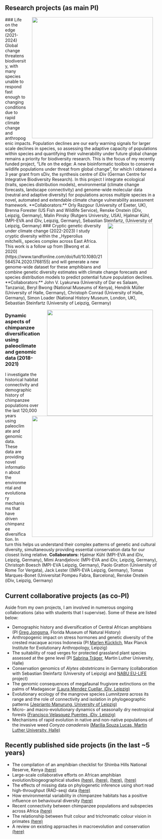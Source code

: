 ## Research projects (as main PI)
<img style="padding: 0 15px; float: right;" src="https://cd-barratt.github.io/LOE.jpeg"  align="right" width="400">
### Life on the edge (2021-2024)
Global change threatens biodiversity, with many species unable to respond fast enough to changing conditions due to rapid climate change and anthropogenic impacts. Population declines are our early warning signals for larger scale declines in species, so assessing the adaptive capacity of populations within species and quantifying their vulnerability under future global change remains a priority for biodiversity research. This is the focus of my recently funded project, “Life on the edge: A new bioinformatic toolbox to conserve wildlife populations under threat from global change”, for which I obtained a 3 year grant from sDiv, the synthesis centre of iDiv (German Centre for Integrative Biodiversity Research). In this project I integrate ecological (traits, species distribution models), environmental (climate change forecasts, landscape connectivity) and genome-wide molecular data (neutral and adaptive diversity) for populations across multiple species in a novel, automated and extendable climate change vulnerability assessment framework. 
**Collaborators:** Orly Razgour (University of Exeter, UK), Brenna Forester (US Fish and Wildlife Service), Renske Onstein (iDiv, Leipzig, Germany), Malin Pinsky (Rutgers University, USA), Hjalmar Kühl, (MPI-EVA and iDiv, Leipzig, Germany), Sebastian Steinfartz, (University of Leipzig, Germany)

<img style="padding: 0 15px; float: right;" src="https://cd-barratt.github.io/H. mitchelli_Kibasira.jpeg"  align="right" width="150">
### Cryptic genetic diversity under climate change (2022-2023)
I study cryptic diversity within the _Hyperolius mitchelli_ species complex across East Africa. 
This work is a follow up from [Bwong et al. 2020](https://www.tandfonline.com/doi/full/10.1080/21564574.2020.1768155) and will generate a new genome-wide dataset for these amphibians and combine genetic diversity estimates with climate change forecasts and species distribution models to predict potential future population declines.
**Collaborators:** John V. Lyakurwa (University of Dar es Salaam, Tanzania), Beryl Bwong (National Museums of Kenya), Hendrik Müller (University of Halle, Germany), Christoph Conrad (University of Halle, Germany), Simon Loader (National History Museum, London, UK), Sebastian Steinfartz (University of Leipzig, Germany)

<img style="padding: 0 15px; float: right;" src="https://cd-barratt.github.io/Dynamic_aspects.jpeg"  align="right" width="350"><img style="padding: 0 15px; float: right;" src="https://cd-barratt.github.io/PanAf.jpeg"  align="right" width="400">
### Dynamic aspects of chimpanzee diversification using paleoclimate and genomic data (2018-2021)
I investigate the historical habitat connectivity and demographic history of chimpanzee populations over the last 120,000 years using paleoclimate and genomic data. These data are providing novel information about the environmental and evolutionary mechanisms that have driven chimpanzee diversification. In turn this helps us understand their complex patterns of genetic and cultural diversity, simultaneously providing essential conservation data for our closest living relative.
**Collaborators:** Hjalmar Kühl (MPI-EVA and iDiv, Leipzig, Germany), Mimi Arandjelovic (MPI-EVA and iDiv, Leipzig, Germany), Christoph Boesch (MPI-EVA Leipzig, Germany), Paolo Gratton (University of Rome Tor Vergata), Jack Lester ((MPI-EVA Leipzig, Germany), Tomas Marques-Bonet (Universitat Pompeu Fabra, Barcelona), Renske Onstein (iDiv, Leipzig, Germany)


## Current collaborative projects (as co-PI)
Aside from my own projects, I am involved in numerous ongoing collaborations (also with students that I supervise). Some of these are listed below:

* Demographic history and diversification of Central African amphbians (PI [Greg Jongsma](https://gregjongsma.weebly.com/), Florida Museum of Natural History)
* Anthropogenic impact on stress hormones and genetic diversity of the crested macaque across Indonesia (PI [Marlen Kücklich](https://www.eva.mpg.de/pbe/people/marlen-kuecklich/), Max Planck Institute for Evolutionary Anthropology, Leipzig)
* The suitability of road verges for protected grassland plant species assessed at the gene level (PI [Sabrina Träger](https://www.botanik.uni-halle.de/pflanzenoekologie/sabrina_traeger/), Martin Luther University, Halle)
* Conservation genomics of _Alytes obstetricans_ in Germany (collaboration with Sebastian Steinfartz (University of Leipzig) and [NABU EU-LIFE](https://niedersachsen.nabu.de/tiere-und-pflanzen/aktionen-und-projekte/life-bovar/index.html) project)
* The genomic consequences of megafaunal frugivore extinctions on the palms of Madagascar [(Laura Mendez Cuellar, iDiv, Leipzig)](https://www.idiv.de/en/profile/1062.html)
* Evolutionary ecology of the mangrove species _Lumnitzera_ across its range and the role of connectivity and isolation in phylogeographic patterns [(Jeprianto Manurung, University of Leipzig)](https://www.researchgate.net/profile/Jeprianto-Manurung)
* Micro- and macro-evolutionary dynamics of seasonally dry neotropical forests [(Francisco Velasquez Puentes, iDiv, Leipzig)](https://www.idiv.de/en/profile/1148.html)
* Mechanisms of rapid evolution in native and non-native populations of the invasive weed _Conyza canadensis_ [(Marilia Souza Lucas, Martin Luther University, Halle)](https://mariliasouza20.wixsite.com/marilia)

## Recently published side projects (in the last ~5 years)
* The compilation of an amphibian checklist for Shimba Hills National Reserve, Kenya [(here)](https://www.ajol.info/index.php/jeanh/article/view/162372)
* Large-scale collaborative efforts on African amphibian evolution/biogeographical studies [(here)](https://www.sciencedirect.com/science/article/pii/S1055790316302433), [(here)](https://www.sciencedirect.com/science/article/abs/pii/S1055790317303147), [(here)](https://academic.oup.com/sysbio/article/68/6/859/5477408?login=true), [(here)](https://www.sciencedirect.com/science/article/abs/pii/S1055790316303451)
* The effects of missing data on phylogenetic inference using short read high-throughput (RAD-seq) data [(here)](https://onlinelibrary.wiley.com/doi/abs/10.1111/zsc.12335)
* How environmental variability in chimpanzee habitats has a positive influence on behavioural diversity [(here)](https://www.nature.com/articles/s41467-020-18176-3)
* Recent connectivity between chimpanzee populations and subspecies across Africa [(here)](https://www.nature.com/articles/s42003-021-01806-x)
* The relationship between fruit colour and trichromatic colour vision in primates [(here)](https://royalsocietypublishing.org/doi/full/10.1098/rspb.2019.2731)
* A review on existing approaches in macroevolution and conservation [(here)](https://onlinelibrary.wiley.com/doi/full/10.1111/ecog.05557)
